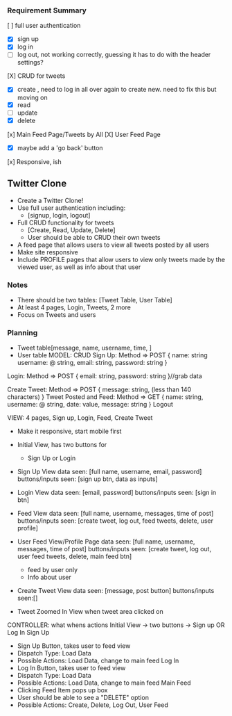 ### Requirement Summary

[ ] full user authentication
  - [X] sign up
  - [X] log in
  - [ ] log out, not working correctly, guessing it has to do with the header settings?

[X] CRUD for tweets
  - [X] create , need to log in all over again to create new. need to fix this but moving on
  - [X] read
  - [ ] update
  - [X] delete

[x] Main Feed Page/Tweets by All
[X] User Feed Page
  - [X] maybe add a 'go back' button

[x] Responsive, ish


## Twitter Clone
- Create a Twitter Clone!
- Use full user authentication including:
  - [signup, login, logout]
- Full CRUD functionality for tweets
  - [Create, Read, Update, Delete]
  - User should be able to CRUD their own tweets
- A feed page that allows users to view all tweets posted by all users
- Make site responsive
- Include PROFILE pages that allow users to view only tweets made by the viewed user, as well as info about that user

### Notes
- There should be two tables: [Tweet Table, User Table]
- At least 4 pages, Login, Tweets, 2 more
- Focus on Tweets and users

### Planning
- Tweet table[message, name, username, time, ]
- User table
MODEL: CRUD
Sign Up: Method => POST
 {
  name: string
  username: @ string,
  email: string,
  password: string
}

Login: Method => POST
{
  email: string,
  password: string
}//grab data

Create Tweet: Method => POST
{
  message: string, (less than 140 characters)
}
Tweet Posted and Feed: Method => GET
{
  name: string,
  username: @ string,
  date: value,
  message: string
}
Logout

VIEW: 4 pages, Sign up, Login, Feed, Create Tweet
- Make it responsive, start mobile first

- Initial View, has two buttons for
  - Sign Up or Login

- Sign Up View
data seen: [full name, username, email, password]
buttons/inputs seen: [sign up btn, data as inputs]

- Login View
data seen: [email, password]
buttons/inputs seen: [sign in btn]

- Feed View
data seen: [full name, username, messages, time of post]
buttons/inputs seen: [create tweet, log out, feed tweets, delete, user profile]

- User Feed View/Profile Page
data seen: [full name, username, messages, time of post]
buttons/inputs seen: [create tweet, log out, user feed tweets, delete, main feed btn]
  - feed by user only
  - Info about user

- Create Tweet View
data seen: [message, post button]
buttons/inputs seen:[]
- Tweet Zoomed In View when tweet area clicked on


CONTROLLER: what whens actions
Initial View -> two buttons -> Sign up OR Log In
Sign Up
- Sign Up Button, takes user to feed view
- Dispatch Type: Load Data
- Possible Actions: Load Data, change to main feed
Log In
- Log In Button, takes user to feed view
- Dispatch Type: Load Data
- Possible Actions: Load Data, change to main feed
Main Feed
- Clicking Feed Item pops up box
- User should be able to see a "DELETE" option
- Possible Actions: Create, Delete, Log Out, User Feed
